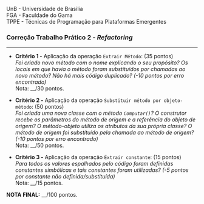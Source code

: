 UnB - Universidade de Brasilia  
FGA - Faculdade do Gama  
TPPE - Técnicas de Programação para Plataformas Emergentes  

### Correção Trabalho Prático 2 - _Refactoring_

---

- **Critério 1 -** Aplicação da operação ``Extrair Método``: (35 pontos)  
  _Foi criado novo método com o nome explicando o seu propósito? Os locais em
que havia o método foram substituídos por chamadas ao novo método? Não há mais
código duplicado?  (-10 pontos por erro encontrado)_  
  Nota: __/30 pontos.

- **Critério 2 -** Aplicação da operação ``Substituir método por objeto-método``: (50 pontos)  
  _Foi criada uma nova classe com o método ``Computar()``? O construtor recebe
os parâmetros do método de origem e a referência do objeto de origem? O
método-objeto utiliza os atributos da sua própria classe? O método de origem foi
substituído pela chamada ao método de origem? (-10 pontos por erro encontrado)_  
  Nota: __/50 pontos.

- **Critério 3 -** Aplicação da operação ``Extrair constante``: (15 pontos)  
  _Para todos os valores espalhados pelo código foram definidas constantes
simbólicas e tais constantes foram utilizadas? (-5 pontos por constante não
definida/substituída)_  
  Nota: __/15 pontos.

**NOTA FINAL:** __/100 pontos.
